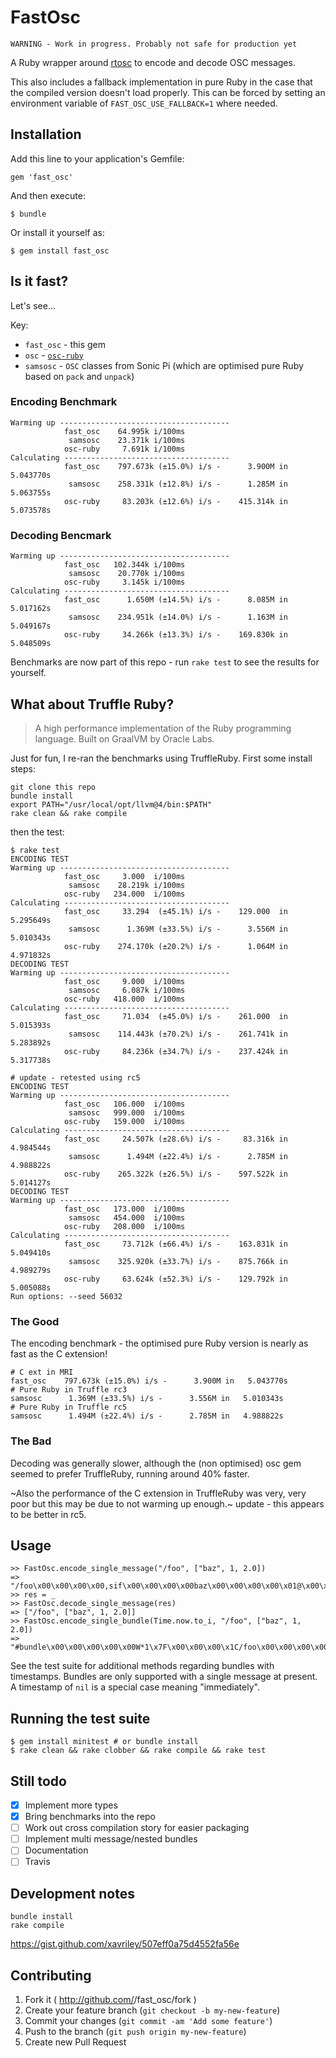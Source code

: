 # FastOsc

`WARNING - Work in progress. Probably not safe for production yet`

A Ruby wrapper around [rtosc](https://github.com/fundamental/rtosc/) to encode and decode OSC messages.

This also includes a fallback implementation in pure Ruby in the case that the compiled version doesn't load properly. This can be forced by setting an environment variable of `FAST_OSC_USE_FALLBACK=1` where needed.

## Installation

Add this line to your application's Gemfile:

    gem 'fast_osc'

And then execute:

    $ bundle

Or install it yourself as:

    $ gem install fast_osc

## Is it fast?

Let's see...

Key:

* `fast_osc` - this gem
* `osc` - [`osc-ruby`](https://github.com/aberant/osc-ruby)
* `samsosc` - `OSC` classes from Sonic Pi (which are optimised pure Ruby based on `pack` and `unpack`)

### Encoding Benchmark

```
Warming up --------------------------------------
            fast_osc    64.995k i/100ms
             samsosc    23.371k i/100ms
            osc-ruby     7.691k i/100ms
Calculating -------------------------------------
            fast_osc    797.673k (±15.0%) i/s -      3.900M in   5.043770s
             samsosc    258.331k (±12.8%) i/s -      1.285M in   5.063755s
            osc-ruby     83.203k (±12.6%) i/s -    415.314k in   5.073578s
```

### Decoding Bencmark

```
Warming up --------------------------------------
            fast_osc   102.344k i/100ms
             samsosc    20.770k i/100ms
            osc-ruby     3.145k i/100ms
Calculating -------------------------------------
            fast_osc      1.650M (±14.5%) i/s -      8.085M in   5.017162s
             samsosc    234.951k (±14.0%) i/s -      1.163M in   5.049167s
            osc-ruby     34.266k (±13.3%) i/s -    169.830k in   5.048509s
```

Benchmarks are now part of this repo - run `rake test` to see the results for yourself.

## What about Truffle Ruby?

> A high performance implementation of the Ruby programming language. Built on GraalVM by Oracle Labs.

Just for fun, I re-ran the benchmarks using TruffleRuby. First some install steps:

```
git clone this repo
bundle install
export PATH="/usr/local/opt/llvm@4/bin:$PATH"
rake clean && rake compile
```

then the test:

```
$ rake test
ENCODING TEST
Warming up --------------------------------------
            fast_osc     3.000  i/100ms
             samsosc    28.219k i/100ms
            osc-ruby   234.000  i/100ms
Calculating -------------------------------------
            fast_osc     33.294  (±45.1%) i/s -    129.000  in   5.295649s
             samsosc      1.369M (±33.5%) i/s -      3.556M in   5.010343s
            osc-ruby    274.170k (±20.2%) i/s -      1.064M in   4.971832s
DECODING TEST
Warming up --------------------------------------
            fast_osc     9.000  i/100ms
             samsosc     6.087k i/100ms
            osc-ruby   418.000  i/100ms
Calculating -------------------------------------
            fast_osc     71.034  (±45.0%) i/s -    261.000  in   5.015393s
             samsosc    114.443k (±70.2%) i/s -    261.741k in   5.283892s
            osc-ruby     84.236k (±34.7%) i/s -    237.424k in   5.317738s

# update - retested using rc5
ENCODING TEST
Warming up --------------------------------------
            fast_osc   106.000  i/100ms
             samsosc   999.000  i/100ms
            osc-ruby   159.000  i/100ms
Calculating -------------------------------------
            fast_osc     24.507k (±28.6%) i/s -     83.316k in   4.984544s
             samsosc      1.494M (±22.4%) i/s -      2.785M in   4.988822s
            osc-ruby    265.322k (±26.5%) i/s -    597.522k in   5.014127s
DECODING TEST
Warming up --------------------------------------
            fast_osc   173.000  i/100ms
             samsosc   454.000  i/100ms
            osc-ruby   208.000  i/100ms
Calculating -------------------------------------
            fast_osc     73.712k (±66.4%) i/s -    163.831k in   5.049410s
             samsosc    325.920k (±33.7%) i/s -    875.766k in   4.989279s
            osc-ruby     63.624k (±52.3%) i/s -    129.792k in   5.005088s
Run options: --seed 56032
```

### The Good

The encoding benchmark - the optimised pure Ruby version is nearly as fast as
the C extension!

```
# C ext in MRI
fast_osc    797.673k (±15.0%) i/s -      3.900M in   5.043770s
# Pure Ruby in Truffle rc3
samsosc      1.369M (±33.5%) i/s -      3.556M in   5.010343s
# Pure Ruby in Truffle rc5
samsosc      1.494M (±22.4%) i/s -      2.785M in   4.988822s
```

### The Bad

Decoding was generally slower, although the (non optimised) osc gem seemed to
prefer TruffleRuby, running around 40% faster.

~Also the performance of the C extension in TruffleRuby was very, very poor but
this may be due to not warming up enough.~ update - this appears to be better
in rc5.

## Usage

```
>> FastOsc.encode_single_message("/foo", ["baz", 1, 2.0])
=> "/foo\x00\x00\x00\x00,sif\x00\x00\x00\x00baz\x00\x00\x00\x00\x01@\x00\x00\x00"
>> res = _
>> FastOsc.decode_single_message(res)
=> ["/foo", ["baz", 1, 2.0]]
>> FastOsc.encode_single_bundle(Time.now.to_i, "/foo", ["baz", 1, 2.0])
=> "#bundle\x00\x00\x00\x00\x00W*1\x7F\x00\x00\x00\x1C/foo\x00\x00\x00\x00,sif\x00\x00\x00\x00baz\x00\x00\x00\x00\x01@\x00\x00\x00"
```

See the test suite for additional methods regarding bundles with timestamps. Bundles are only supported with a single message at present. A timestamp of `nil` is a special case meaning "immediately".

## Running the test suite

```
$ gem install minitest # or bundle install
$ rake clean && rake clobber && rake compile && rake test
```

## Still todo

-[x] Implement more types
-[x] Bring benchmarks into the repo
-[ ] Work out cross compilation story for easier packaging
-[ ] Implement multi message/nested bundles
-[ ] Documentation
-[ ] Travis

## Development notes

    bundle install
    rake compile

https://gist.github.com/xavriley/507eff0a75d4552fa56e

## Contributing

1. Fork it ( http://github.com/<my-github-username>/fast_osc/fork )
2. Create your feature branch (`git checkout -b my-new-feature`)
3. Commit your changes (`git commit -am 'Add some feature'`)
4. Push to the branch (`git push origin my-new-feature`)
5. Create new Pull Request

